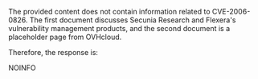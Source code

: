 The provided content does not contain information related to CVE-2006-0826. The first document discusses Secunia Research and Flexera's vulnerability management products, and the second document is a placeholder page from OVHcloud.

Therefore, the response is:

NOINFO